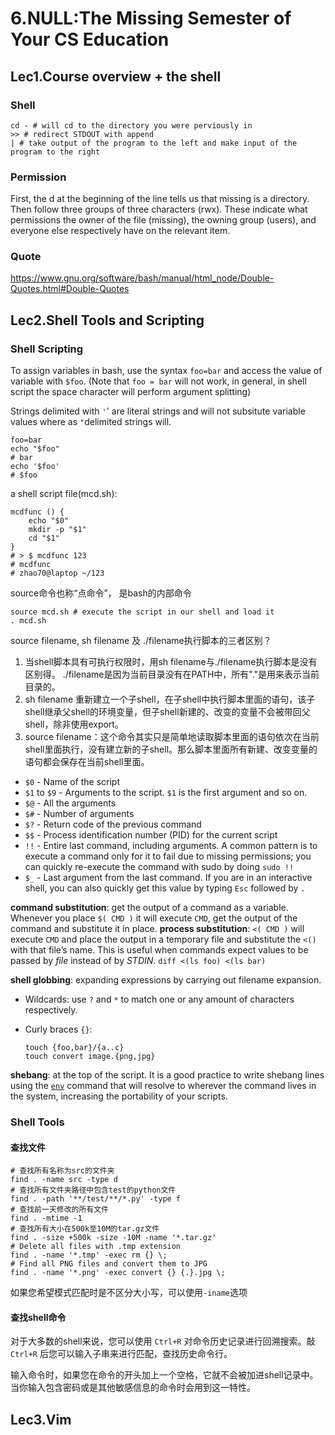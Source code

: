# 6.NULL:The Missing Semester of Your CS Education

## Lec1.Course overview + the shell

### Shell
```shell
cd - # will cd to the directory you were perviously in
>> # redirect STDOUT with append
| # take output of the program to the left and make input of the program to the right
```
### Permission
First, the d at the beginning of the line tells us that missing is a directory. Then follow three groups of three characters (rwx). These indicate what permissions the owner of the file (missing), the owning group (users), and everyone else respectively have on the relevant item.

### Quote
https://www.gnu.org/software/bash/manual/html_node/Double-Quotes.html#Double-Quotes



## Lec2.Shell Tools and Scripting

### Shell Scripting

To assign variables in bash, use the syntax `foo=bar` and access the value of variable  with `$foo`. (Note that `foo = bar` will not work, in general, in shell script the space character will perform argument splitting) 



Strings delimited with `'`' are literal strings and will not subsitute variable values where as `"`delimited strings will.

```shell
foo=bar
echo "$foo"
# bar
echo '$foo'
# $foo
```

a shell script file(mcd.sh):

```shell
mcdfunc () {
	echo "$0"
    mkdir -p "$1"
    cd "$1"
}
# > $ mcdfunc 123                                                                
# mcdfunc
# zhao70@laptop ~/123  
```

source命令也称“点命令”， 是bash的内部命令

```shell
source mcd.sh # execute the script in our shell and load it 
. mcd.sh
```

source filename, sh filename 及 ./filename执行脚本的三者区别？

1.  当shell脚本具有可执行权限时，用sh filename与./filename执行脚本是没有区别得。
      ./filename是因为当前目录没有在PATH中，所有"."是用来表示当前目录的。
2. sh filename 重新建立一个子shell，在子shell中执行脚本里面的语句，该子shell继承父shell的环境变量，但子shell新建的、改变的变量不会被带回父shell，除非使用export。
3. source filename：这个命令其实只是简单地读取脚本里面的语句依次在当前shell里面执行，没有建立新的子shell。那么脚本里面所有新建、改变变量的语句都会保存在当前shell里面。



- `$0` - Name of the script
- `$1` to `$9` - Arguments to the script. `$1` is the first argument and so on.
- `$@` - All the arguments
- `$#` - Number of arguments
- `$?` - Return code of the previous command
- `$$` - Process identification number (PID) for the current script
- `!!` - Entire last command, including arguments. A common pattern is to execute a command only for it to fail due to missing permissions; you can quickly re-execute the command with sudo by doing `sudo !!`
- `$_` - Last argument from the last command. If you are in an interactive shell, you can also quickly get this value by typing `Esc` followed by `.`



**command substitution**:  get the output of a command as a variable.  Whenever you place `$( CMD )` it will execute `CMD`, get the output of the command and substitute it in place.
**process substitution**: `<( CMD )` will execute `CMD` and place the output in a temporary file and substitute the `<()` with that file’s name. This is useful when commands expect values to be passed by *file* instead of by *STDIN*. `diff <(ls foo) <(ls bar)`



**shell globbing**: expanding expressions by carrying out filename expansion.

* Wildcards: use `?` and `*` to match one or any amount of characters respectively.

* Curly braces `{}`: 

  ```shell
  touch {foo,bar}/{a..c}
  touch convert image.{png,jpg}
  ```

  

**shebang**: at the top of the script. It is a good practice to write shebang lines using the  [`env`](https://www.man7.org/linux/man-pages/man1/env.1.html) command that will resolve to wherever the command lives in the system, increasing the portability of your scripts.

### Shell Tools

#### 查找文件

```shell
# 查找所有名称为src的文件夹
find . -name src -type d
# 查找所有文件夹路径中包含test的python文件
find . -path '**/test/**/*.py' -type f
# 查找前一天修改的所有文件
find . -mtime -1
# 查找所有大小在500k至10M的tar.gz文件
find . -size +500k -size -10M -name '*.tar.gz'
# Delete all files with .tmp extension
find . -name '*.tmp' -exec rm {} \;
# Find all PNG files and convert them to JPG
find . -name '*.png' -exec convert {} {.}.jpg \;
```

如果您希望模式匹配时是不区分大小写，可以使用`-iname`选项

#### 查找shell命令

对于大多数的shell来说，您可以使用 `Ctrl+R` 对命令历史记录进行回溯搜索。敲 `Ctrl+R` 后您可以输入子串来进行匹配，查找历史命令行。

输入命令时，如果您在命令的开头加上一个空格，它就不会被加进shell记录中。当你输入包含密码或是其他敏感信息的命令时会用到这一特性。

## Lec3.Vim

